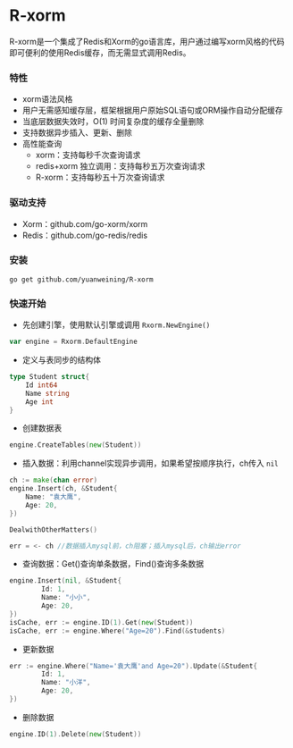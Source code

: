 # R-xorm

R-xorm是一个集成了Redis和Xorm的go语言库，用户通过编写xorm风格的代码即可便利的使用Redis缓存，而无需显式调用Redis。

### 特性

* xorm语法风格
* 用户无需感知缓存层，框架根据用户原始SQL语句或ORM操作自动分配缓存
* 当底层数据失效时，O(1) 时间复杂度的缓存全量删除
* 支持数据异步插入、更新、删除
* 高性能查询
  * xorm：支持每秒千次查询请求
  * redis+xorm 独立调用：支持每秒五万次查询请求
  * R-xorm：支持每秒五十万次查询请求

### 驱动支持

* Xorm：github.com/go-xorm/xorm
* Redis：github.com/go-redis/redis

### 安装

```shell
go get github.com/yuanweining/R-xorm
```



### 快速开始

* 先创建引擎，使用默认引擎或调用 `Rxorm.NewEngine()`

```go
var engine = Rxorm.DefaultEngine
```

* 定义与表同步的结构体

```go
type Student struct{
	Id int64
	Name string
	Age int
}
```

* 创建数据表

```go
engine.CreateTables(new(Student))
```

* 插入数据：利用channel实现异步调用，如果希望按顺序执行，ch传入 `nil`

```go
ch := make(chan error) 
engine.Insert(ch, &Student{
    Name: "袁大鹰",
    Age: 20,
})

DealwithOtherMatters()

err = <- ch //数据插入mysql前，ch阻塞；插入mysql后，ch输出error
```

* 查询数据：Get()查询单条数据，Find()查询多条数据

```go
engine.Insert(nil, &Student{
		Id: 1,
		Name: "小小",
		Age: 20,
})
isCache, err := engine.ID(1).Get(new(Student)) 
isCache, err := engine.Where("Age=20").Find(&students) 
```

* 更新数据

```go
err := engine.Where("Name='袁大鹰'and Age=20").Update(&Student{
		Id: 1,
		Name: "小洋",
		Age: 20,
})
```

* 删除数据

```go
engine.ID(1).Delete(new(Student))
```




